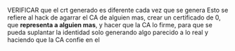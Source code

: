 VERIFICAR que el crt generado es diferente cada vez que se genera
Esto se refiere al hack de agarrar el CA de alguien mas, crear un certificado de 0, que **representa a alguien mas**, y hacer que la CA lo firme, para que se pueda suplantar la identidad solo generando algo parecido a lo real y haciendo que la CA confie en el 